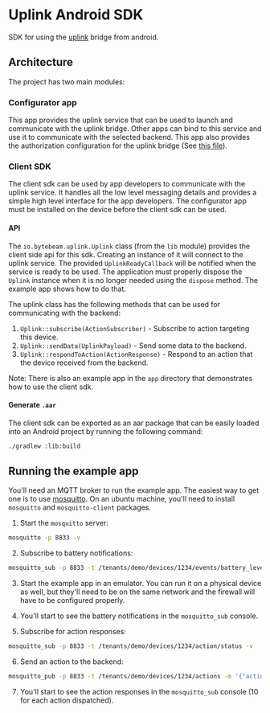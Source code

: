# Uplink Android SDK

SDK for using the [uplink](https://github.com/bytebeamio/uplink) bridge from android.

## Architecture

The project has two main modules:

### Configurator app

This app provides the uplink service that can be used to launch and communicate with the uplink bridge. Other apps can
bind to this service and use it to communicate with the selected backend. This app also provides the authorization
configuration for the uplink bridge (See [this file](configurator/src/main/res/raw/auth_config.json)).

### Client SDK

The client sdk can be used by app developers to communicate with the uplink service. It handles all the low level
messaging details and provides a simple high level interface for the app developers. The configurator app must be
installed on the device before the client sdk can be used.

#### API

The `io.bytebeam.uplink.Uplink` class (from the `lib` module) provides the client side api for this sdk. Creating an
instance of it will connect to the uplink service. The provided `UplinkReadyCallback` will be notified when the service
is ready to be used. The application must properly dispose the `Uplink` instance when it is no longer needed using
the `dispose` method. The example app shows how to do that.

The uplink class has the following methods that can be used for communicating with the backend:

1. `Uplink::subscribe(ActionSubscriber)` - Subscribe to action targeting this device.
2. `Uplink::sendData(UplinkPayload)` - Send some data to the backend.
3. `Uplink::respondToAction(ActionResponse)` - Respond to an action that the device received from the backend.

Note: There is also an example app in the `app` directory that demonstrates how to use the client sdk.

#### Generate `.aar`

The client sdk can be exported as an aar package that can be easily loaded into an Android project by running the
following command:

```sh
./gradlew :lib:build
```

## Running the example app

You'll need an MQTT broker to run the example app. The easiest way to get one is to use [mosquitto](https://mosquitto.org/).
On an ubuntu machine, you'll need to install `mosquitto` and `mosquitto-client` packages.

1. Start the `mosquitto` server:

```sh
mosquitto -p 8833 -v
```

2. Subscribe to battery notifications:

```sh
mosquitto_sub -p 8833 -t /tenants/demo/devices/1234/events/battery_level -v
```

3. Start the example app in an emulator. You can run it on a physical device as well, but they'll need to be on the
   same network and the firewall will have to be configured properly.

4. You'll start to see the battery notifications in the `mosquitto_sub` console.

5. Subscribe for action responses:

```sh
mosquitto_sub -p 8833 -t /tenants/demo/devices/1234/action/status -v
```

6. Send an action to the backend:

```sh
mosquitto_pub -p 8833 -t /tenants/demo/devices/1234/actions -m '{"action_id": "1", "kind": "test", "name": "test", "payload": "data"}'
```

7. You'll start to see the action responses in the `mosquitto_sub` console (10 for each action dispatched).